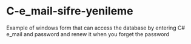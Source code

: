 # C-e_mail-sifre-yenileme
Example of windows form that can access the database by entering C# e_mail and password and renew it when you forget the password
